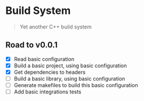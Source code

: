 # Build System
> Yet another C++ build system

## Road to v0.0.1
- [X] Read basic configuration
- [X] Build a basic project, using basic configuration
- [X] Get dependencies to headers
- [ ] Build a basic library, using basic configuration
- [ ] Generate makefiles to build this basic configuration
- [ ] Add basic integrations tests
